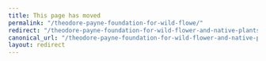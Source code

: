 ```yaml
---
title: This page has moved
permalink: "/theodore-payne-foundation-for-wild-flowe/"
redirect: "/theodore-payne-foundation-for-wild-flower-and-native-plants/"
canonical_url: "/theodore-payne-foundation-for-wild-flower-and-native-plants/"
layout: redirect
---
```

